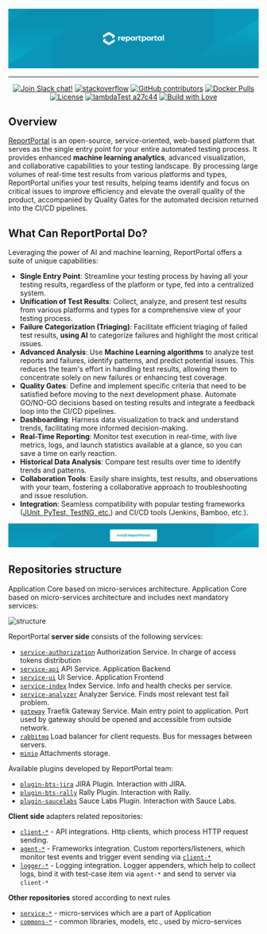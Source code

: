 <p align="center">
  <a href="https://reportportal.io" target="blank"><img src="https://raw.githubusercontent.com/reportportal/.github/profile/profile/assets/github_header.jpg" alt="ReportPortal"></a>
</p>

---

<p align="center">
  <a href="https://slack.epmrpp.reportportal.io" target="blank"><img src="https://img.shields.io/badge/slack-join-brightgreen.svg" alt="Join Slack chat!"></a>
  <a href="http://stackoverflow.com/questions/tagged/reportportal" target="blank"><img src="https://img.shields.io/badge/reportportal-stackoverflow-orange.svg?style=flat" alt="stackoverflow"></a>
  <a href="https://reportportal.io/community" target="blank"><img src="https://img.shields.io/badge/contributors-102-blue.svg" alt="GitHub contributors"></a>
  <a href="https://hub.docker.com/u/reportportal/" target="blank"><img src="https://img.shields.io/docker/pulls/reportportal/service-api.svg?maxAge=25920" alt="Docker Pulls"></a>
  <a href="https://www.apache.org/licenses/LICENSE-2.0" target="blank"><img src="https://img.shields.io/badge/license-Apache-brightgreen.svg" alt="License"></a>
  <a href="https://www.lambdatest.com/" target="blank"><img src="https://img.shields.io/badge/Tested%20on-LambdaTest-blue" alt="lambdaTest a27c44"></a>
  <a href="http://reportportal.io?style=flat" target="blank"><img src="https://img.shields.io/badge/build%20with-❤%EF%B8%8F%E2%80%8D-lightgrey.svg" alt="Build with Love"></a>
</p>

## Overview

[ReportPortal]([url](http://reportportal.io/)) is an open-source, service-oriented, web-based platform that serves as the single entry point for your entire automated testing process. It provides enhanced **machine learning analytics**, advanced visualization, and collaborative capabilities to your testing landscape. By processing large volumes of real-time test results from various platforms and types, ReportPortal unifies your test results, helping teams identify and focus on critical issues to improve efficiency and elevate the overall quality of the product, accompanied by Quality Gates for the automated decision returned into the CI/CD pipelines.

## What Can ReportPortal Do?

Leveraging the power of AI and machine learning, ReportPortal offers a suite of unique capabilities:
- **Single Entry Point**: Streamline your testing process by having all your testing results, regardless of the platform or type, fed into a centralized system.
- **Unification of Test Results**: Collect, analyze, and present test results from various platforms and types for a comprehensive view of your testing process.
- **Failure Categorization (Triaging)**: Facilitate efficient triaging of failed test results, **using AI** to categorize failures and highlight the most critical issues.
- **Advanced Analysis**: Use **Machine Learning algorithms** to analyze test reports and failures, identify patterns, and predict potential issues. This reduces the team's effort in handling test results, allowing them to concentrate solely on new failures or enhancing test coverage.
- **Quality Gates**: Define and implement specific criteria that need to be satisfied before moving to the next development phase. Automate GO/NO-GO decisions based on testing results and integrate a feedback loop into the CI/CD pipelines.
- **Dashboarding**: Harness data visualization to track and understand trends, facilitating more informed decision-making.
- **Real-Time Reporting**: Monitor test execution in real-time, with live metrics, logs, and launch statistics available at a glance, so you can save a time on early reaction.
- **Historical Data Analysis**: Compare test results over time to identify trends and patterns.
- **Collaboration Tools**: Easily share insights, test results, and observations with your team, fostering a collaborative approach to troubleshooting and issue resolution.
- **Integration**: Seamless compatibility with popular testing frameworks ([JUnit, PyTest, TestNG, etc.]([url](https://github.com/reportportal?q=agent-&type=all&language=&sort=))) and CI/CD tools (Jenkins, Bamboo, etc.).


<p align="center">
  <a href="https://reportportal.io/installation" target="blank"><img src="https://raw.githubusercontent.com/reportportal/.github/profile/profile/assets/install_banner.png" alt="Install ReportPortal"></a>
</p>

## Repositories structure

Application Core based on micro-services architecture.
Application Core based on micro-services architecture and includes next mandatory services:

![structure](https://raw.githubusercontent.com/reportportal/reportportal/master/public/rp_repo_structure.png)

ReportPortal **server side** consists of the following services:

* [`service-authorization`](https://github.com/reportportal/service-authorization) Authorization Service. In charge of access tokens distribution
* [`service-api`](https://github.com/reportportal/service-api) API Service. Application Backend
* [`service-ui`](https://github.com/reportportal/service-ui) UI Service. Application Frontend
* [`service-index`](https://github.com/reportportal/service-index) Index Service. Info and health checks per service.
* [`service-analyzer`](https://github.com/reportportal/service-auto-analyzer) Analyzer Service. Finds most relevant test fail problem.
* [`gateway`](https://github.com/containous/traefik) Traefik Gateway Service. Main entry point to application. Port used by gateway should be opened and accessible from outside network.
* [`rabbitmq`](https://github.com/rabbitmq) Load balancer for client requests. Bus for messages between servers.
* [`minio`](https://github.com/minio/minio) Attachments storage.

Available plugins developed by ReportPortal team:

* [`plugin-bts-jira`](https://github.com/reportportal/plugin-bts-jira) JIRA Plugin. Interaction with JIRA.
* [`plugin-bts-rally`](https://github.com/reportportal/plugin-bts-rally) Rally Plugin. Interaction with Rally.
* [`plugin-saucelabs`](https://github.com/reportportal/plugin-saucelabs) Sauce Labs Plugin. Interaction with Sauce Labs.

**Client side** adapters related repositories:

* [`client-*`](https://github.com/reportportal?utf8=%E2%9C%93&q=client-) - API integrations. Http clients, which process HTTP request sending.
* [`agent-*`](https://github.com/reportportal?utf8=%E2%9C%93&q=agent-) - Frameworks integration. Custom reporters/listeners, which monitor test events and trigger event sending via [`client-*`](https://github.com/reportportal?utf8=%E2%9C%93&q=client-)
* [`logger-*`](https://github.com/reportportal?utf8=%E2%9C%93&q=logger-) - Logging integration. Logger appenders, which help to collect logs, bind it with test-case item via `agent-*` and send to server via `client-*`

**Other repositories** stored according to next rules
* [`service-*`](https://github.com/reportportal?utf8=%E2%9C%93&q=service-) - micro-services which are a part of Application
* [`commons-*`](https://github.com/reportportal?utf8=%E2%9C%93&q=commons-) - common libraries, models, etc., used by micro-services
